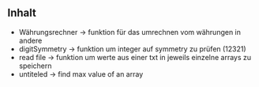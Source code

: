 ## Inhalt

- Währungsrechner ->  funktion für das umrechnen vom währungen in andere 
- digitSymmetry -> funktion um integer auf symmetry zu prüfen (12321)
- read file -> funktion um werte aus einer txt in jeweils einzelne arrays zu speichern
- untiteled -> find max value of an array 
